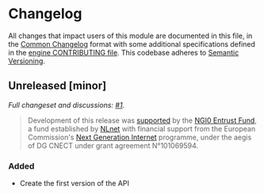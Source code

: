 # Changelog

All changes that impact users of this module are documented in this file, in the [Common Changelog](https://common-changelog.org) format with some additional specifications defined in the [engine CONTRIBUTING file](https://github.com/OpenTermsArchive/engine/blob/main/CONTRIBUTING.md#changelog). This codebase adheres to [Semantic Versioning](https://semver.org/spec/v2.0.0.html).

## Unreleased [minor]

_Full changeset and discussions: [#1](https://github.com/OpenTermsArchive/federated-api/pull/1)._

> Development of this release was [supported](https://nlnet.nl/project/TOSDR-OTA/) by the [NGI0 Entrust Fund](https://nlnet.nl/entrust), a fund established by [NLnet](https://nlnet.nl/) with financial support from the European Commission's [Next Generation Internet](https://www.ngi.eu) programme, under the aegis of DG CNECT under grant agreement N°101069594.

### Added

- Create the first version of the API
